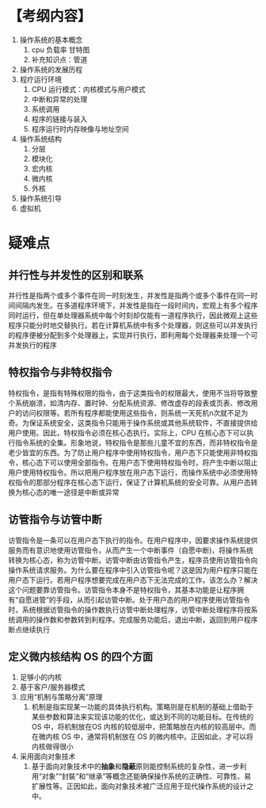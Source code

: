 # 【考纲内容】
1. 操作系统的基本概念
	1. cpu 负载率 甘特图
	2. 补充知识点：管道
2. 操作系统的发展历程
3. 程疗运行环境
	1. CPU 运行模式：内核模式与用户模式
	2. 中断和异常的处理
	3. 系统调用
	4. 程序的链接与装入
	5. 程序运行时内存映像与地址空间
4. 操作系统结构
	1. 分层
	2. 模块化
	3. 宏内核
	4. 微内核
	5. 外核
5. 操作系统引导
6. 虚拟机

# 疑难点

## 并行性与并发性的区别和联系

并行性是指两个或多个事件在同一时刻发生，并发性是指两个或多个事件在同一时间间隔内发生。在多道程序环境下，并发性是指在一段时间内，宏观上有多个程序同时运行，但在单处理器系统中每个时刻却仅能有一道程序执行，因此微观上这些程序只能分时地交替执行。若在计算机系统中有多个处理器，则这些可以并发执行的程序便被分配到多个处理器上，实现并行执行，即利用每个处理器来处理一个可并发执行的程序
## 特权指令与非特权指令

特权指令，是指有特殊权限的指令，由于这类指令的权限最大，使用不当将导致整个系统崩溃，如清内存、置时钟、分配系统资源、修改虚存的段表或页表、修改用户的访问权限等。若所有程序都能使用这些指令，则系统一天死机n次就不足为奇。为保证系统安全，这类指令只能用于操作系统或其他系统软件，不直接提供给用户使用。因此，特权指令必须在核心态执行。实际上，CPU 在核心态下可以执行指令系统的全集。形象地说，特权指令是那些儿童不宜的东西，而非特权指令是老少皆宜的东西。为了防止用户程序中使用特权指令，用户态下只能使用非特权指令，核心态下可以使用全部指令。在用户态下使用特权指令时，将产生中断以阻止用户使用特权指令。所以把用户程序放在用户态下运行，而操作系统中必须使用特权指令的那部分程序在核心态下运行，保证了计算机系统的安全可靠。从用户态转换为核心态的唯一途径是中断或异常
## 访管指令与访管中断
访管指令是一条可以在用户态下执行的指令。在用户程序中，因要求操作系统提供服务而有意识地使用访管指令，从而产生一个中断事件（自愿中断)，将操作系统转换为核心态，称为访管中断。访管中断由访管指令产生，程序员使用访管指令向操作系统请求服务。为什么要在程序中引入访管指令呢？这是因为用户程序只能在用户态下运行。若用户程序想要完成在用户态下无法完成的工作，该怎么办？解决这个问题要靠访管指令。访管指令本身不是特权指令，其基本功能是让程序拥有“自愿进管”的手段，从而引起访管中断。处于用户态的用户程序使用访管指令时，系统根据访管指令的操作数执行访管中断处理程序，访管中断处理程序将按系统调用的操作数和参数转到利程序。完成服务功能后，退出中断，返回到用户程序断点继续执行

## 定义微内核结构 OS 的四个方面
1. 足够小的内核
2. 基于客户/服务器模式
3. 应用“机制与策略分离”原理
	1. 机制是指实现某一功能的具体执行机构。策略则是在机制的基础上借助于某些参数和算法来实现该功能的优化，或达到不同的功能目标。在传统的 OS 中，将机制放在OS 内核的较低层中，把策略放在内核的较高层中。而在微内核 OS 中，通常将机制放在 OS 的微内核中。正因如此，才可以将内核做得很小
4. 采用面向对象技术
	1. 基于面向对象技术中的**抽象**和**隐蔽**原则能控制系统的复杂性，进一步利用“对象”“封裝”和“继承”等概念还能确保操作系统的正确性、可靠性、易扩展性等。正因如此，面向对象技术被广泛应用于现代操作系统的设计之中。